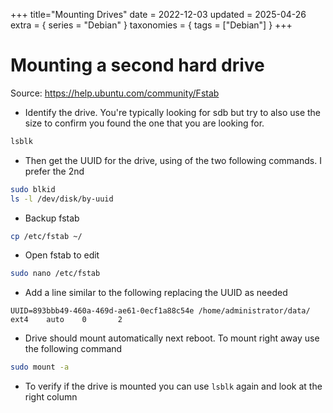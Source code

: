 +++
title="Mounting Drives"
date = 2022-12-03
updated = 2025-04-26
extra = { series = "Debian" }
taxonomies = { tags = ["Debian"] }
+++

# Mounting a second hard drive

Source: <https://help.ubuntu.com/community/Fstab>

- Identify the drive. You're typically looking for sdb but try to also use the size to confirm you found the one that
  you are looking for.

```sh
lsblk
```

- Then get the UUID for the drive, using of the two following commands. I prefer the 2nd

```sh
sudo blkid
ls -l /dev/disk/by-uuid
```

- Backup fstab

```sh
cp /etc/fstab ~/
```

- Open fstab to edit

```sh
sudo nano /etc/fstab
```

- Add a line similar to the following replacing the UUID as needed

```
UUID=893bbb49-460a-469d-ae61-0ecf1a88c54e /home/administrator/data/    ext4    auto    0       2
```

- Drive should mount automatically next reboot. To mount right away use the following command

```sh
sudo mount -a
```

- To verify if the drive is mounted you can use `lsblk` again and look at the right column
